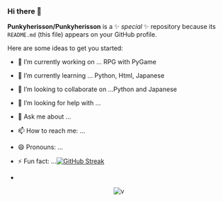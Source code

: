 ### Hi there 👋


**Punkyherisson/Punkyherisson** is a ✨ _special_ ✨ repository because its `README.md` (this file) appears on your GitHub profile.

Here are some ideas to get you started:

- 🔭 I’m currently working on ... RPG with PyGame
- 🌱 I’m currently learning ... Python, Html, Japanese
- 👯 I’m looking to collaborate on ...Python and Japanese
- 🤔 I’m looking for help with ...
- 💬 Ask me about ...
- 📫 How to reach me: ...
- 😄 Pronouns: ...
- ⚡ Fun fact: ...[![GitHub Streak](https://streak-stats.demolab.com/?user=Punkyherisson)](https://git.io/streak-stats)

- 

<p align="center"><img src="https://github-readme-streak-stats.herokuapp.com/?user=Punkyherisson&theme=algolia" alt="v" /> <br> 
